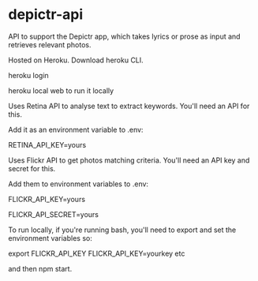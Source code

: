 # depictr-api
API to support the Depictr app, which takes lyrics or prose as input and retrieves relevant photos.

Hosted on Heroku. Download heroku CLI.

heroku login

heroku local web to run it locally

Uses Retina API to analyse text to extract keywords.
You'll need an API for this.

Add it as an environment variable to .env:

RETINA_API_KEY=yours

Uses Flickr API to get photos matching criteria.
You'll need an API key and secret for this.

Add them to environment variables to  .env:

FLICKR_API_KEY=yours

FLICKR_API_SECRET=yours

To run locally, if you're running bash, you'll need to export and set the environment variables so:

export FLICKR_API_KEY
FLICKR_API_KEY=yourkey
etc

and then npm start.



